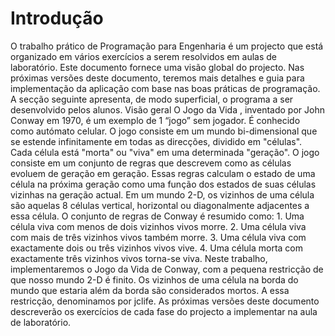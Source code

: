 <h1>Introdução</h1>
O trabalho prático de Programação para Engenharia é um projecto que está
organizado em vários exercícios a serem resolvidos em aulas de laboratório.
Este documento fornece uma visão global do projecto. Nas próximas versões
deste documento, teremos mais detalhes e guia para implementação da
aplicação com base nas boas práticas de programação.
A secção seguinte apresenta, de modo superficial, o programa a ser
desenvolvido pelos alunos.
Visão geral
O Jogo da Vida , inventado por John Conway em 1970, é um exemplo de 1
“jogo” sem jogador. É conhecido como autómato celular.
O jogo consiste em um mundo bi-dimensional que se estende infinitamente em
todas as direcções, dividido em "células".
Cada célula está "morta" ou "viva" em uma determinada "geração". O jogo
consiste em um conjunto de regras que descrevem como as células evoluem
de geração em geração.
Essas regras calculam o estado de uma célula na próxima geração como uma
função dos estados de suas células vizinhas na geração actual. 
Em um mundo 2-D, os vizinhos de uma célula são aquelas 8 células vertical,
horizontal ou diagonalmente adjacentes a essa célula.
O conjunto de regras de Conway é resumido como:
1. Uma célula viva com menos de dois vizinhos vivos morre.
2. Uma célula viva com mais de três vizinhos vivos também morre.
3. Uma célula viva com exactamente dois ou três vizinhos vivos vive.
4. Uma célula morta com exactamente três vizinhos vivos torna-se viva.
Neste trabalho, implementaremos o Jogo da Vida de Conway, com a pequena
restricção de que nosso mundo 2-D é finito.
Os vizinhos de uma célula na borda do mundo que estaria além da borda são
considerados mortos.
A essa restricção, denominamos por jclife.
As próximas versões deste documento descreverão os exercícios de cada fase
do projecto a implementar na aula de laboratório.
